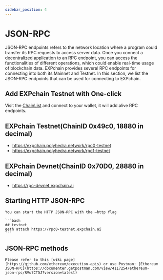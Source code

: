 ```yaml
---
sidebar_position: 4
---
```


# JSON-RPC

JSON-RPC endpoints refers to the network location where a program could transfer its RPC requests to access server data. Once you connect a decentralized application to an RPC endpoint, you can access the functionalities of different operations, which could enable real-time usage of blockchain data. EXPchain provides several RPC endpoints for connecting into both its Mainnet and Testnet. In this section, we list the JSON-RPC endpoints that can be used for connecting to EXPchain.

## Add EXPchain Testnet with One-click

Visit the [ChainList](https://chainlist.org/chain/18880) and connect to your wallet, it will add alive RPC endpoints.

## EXPchain Testnet(ChainID 0x49c0, 18880 in decimal)
- https://expchain.polyhedra.network/rpc0-testnet
- https://expchain.polyhedra.network/rpc1-testnet

## EXPchain Devnet(ChainID 0x70D0, 28880 in decimal)
- https://rpc-devnet.expchain.ai

## Starting HTTP JSON-RPC

    You can start the HTTP JSON-RPC with the –http flag

    ```bash
    ## testnet
    geth attach https://rpc0-testnet.expchain.ai
    ```

## JSON-RPC methods

    Please refer to this [wiki page](https://github.com/ethereum/execution-apis) or use Postman: [Ethereum JSON-RPC](https://documenter.getpostman.com/view/4117254/ethereum-json-rpc/RVu7CT5J?version=latest)
